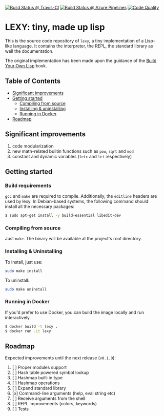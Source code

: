 [![Build Status @ Travis-CI][travis-shield]][travis-url]
[![Build Status @ Azure Pipelines][azure-shield]][azure-url]
[![Code Quality][lgtm-shield]][lgtm-url]

# LEXY: tiny, made up lisp

This is the source code repository of `lexy`, a tiny implementation of a
Lisp-like language. It contains the interpreter, the REPL, the standard library
as well the documentation.

The original implementation has been made upon the guidance of the [Build Your
Own Lisp](http://www.buildyourownlisp.com/) book.

[travis-shield]: https://img.shields.io/travis/caian-org/lexy?logo=travis-ci&logoColor=FFF&style=flat-square
[travis-url]: https://travis-ci.org/caian-org/lexy

[azure-shield]: https://img.shields.io/azure-devops/build/caian-org/97c8ebe2-b395-407e-8b0f-8db0a1771869/9/master?logo=azure-pipelines&style=flat-square
[azure-url]: https://dev.azure.com/caian-org/lexy/_build

[lgtm-shield]: https://img.shields.io/lgtm/grade/cpp/github/caian-org/lexy?logo=lgtm&style=flat-square
[lgtm-url]: https://lgtm.com/projects/g/caian-org/lexy/context:cpp


## Table of Contents

- [Significant improvements](#significant-improvements)
- [Getting started](#getting-started)
    - [Compiling from source](#compiling-from-source)
    - [Installing & uninstalling](#installing--uninstalling)
    - [Running in Docker](#running-in-docker)
- [Roadmap](#roadmap)


## Significant improvements

1. code modularization
1. new math-related builtin functions such as `pow`, `sqrt` and `mod`
1. constant and dynamic variables (`letc` and `let` respectively)


## Getting started

### Build requirements

`gcc` and `make` are required to compile. Additionally, the `editline` headers
are used by lexy. In Debian-based systems, the following command should install
all the necessary packages:

```sh
$ sudo apt-get install -y build-essential libedit-dev
```

### Compiling from source

Just `make`. The binary will be available at the project's root directory.

### Installing & Uninstalling

To install, just use:

```sh
sudo make install
```

To uninstall:

```sh
sudo make uninstall
```

### Running in Docker

If you'd prefer to use Docker, you can build the image locally and run
interactively.

```sh
$ docker build -t lexy .
$ docker run -it lexy
```


## Roadmap

Expected improvements until the next release (`v0.1.0`):

1. [ ] Proper modules support
1. [ ] Hash table powered symbol lookup
1. [ ] Hashmap built-in type
1. [ ] Hashmap operations
1. [ ] Expand standard library
1. [x] Command-line arguments (help, eval string etc)
1. [ ] Receive arguments from the shell
1. [ ] REPL improvements (colors, keywords)
1. [ ] Tests

